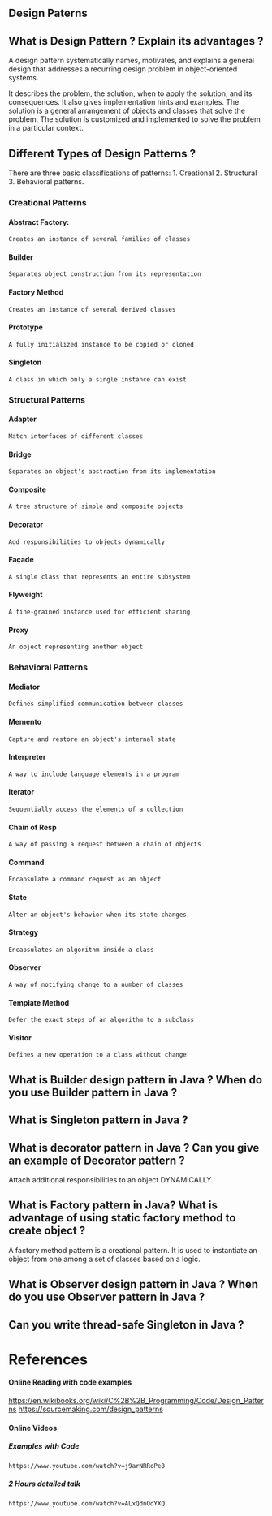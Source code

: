## Design Paterns

## What is Design Pattern ? Explain its advantages ?

A design pattern systematically names, motivates, and explains a general design that addresses a recurring design problem in object-oriented systems. 

It describes the problem, the solution, when to apply the solution, and its consequences. It also gives implementation hints and examples. The solution is a general arrangement of objects and classes that solve the problem. The solution is customized and implemented to solve the problem in a particular context. 

## Different Types of Design Patterns ?

There are three basic classifications of patterns: 
	1. Creational 
	2. Structural
	3. Behavioral patterns.

### Creational Patterns

#### Abstract Factory: 
	Creates an instance of several families of classes 

#### Builder
	Separates object construction from its representation 

#### Factory Method
	Creates an instance of several derived classes 

#### Prototype
	A fully initialized instance to be copied or cloned 

#### Singleton
	A class in which only a single instance can exist 

### Structural Patterns

#### Adapter
	Match interfaces of different classes

#### Bridge
	Separates an object's abstraction from its implementation

#### Composite
	A tree structure of simple and composite objects

#### Decorator
	Add responsibilities to objects dynamically

#### Façade
	A single class that represents an entire subsystem

#### Flyweight
	A fine-grained instance used for efficient sharing

#### Proxy
	An object representing another object

### Behavioral Patterns

#### Mediator
	Defines simplified communication between classes

#### Memento
	Capture and restore an object's internal state 

#### Interpreter
	A way to include language elements in a program

#### Iterator
	Sequentially access the elements of a collection

#### Chain of Resp
	A way of passing a request between a chain of objects

#### Command
	Encapsulate a command request as an object

#### State
	Alter an object's behavior when its state changes

#### Strategy
	Encapsulates an algorithm inside a class

#### Observer
	A way of notifying change to a number of classes

#### Template Method
	Defer the exact steps of an algorithm to a subclass

#### Visitor
	Defines a new operation to a class without change

##  What is Builder design pattern in Java ? When do you use Builder pattern in Java ?

##  What is Singleton pattern in Java ?

##  What is decorator pattern in Java ? Can you give an example of Decorator pattern ?

Attach additional responsibilities to an object DYNAMICALLY.

##  What is Factory pattern in Java? What is advantage of using static factory method to create object ?

A factory method pattern is a creational pattern. It is used to instantiate an object from one among a set of classes based on a logic.

##  What is Observer design pattern in Java ? When do you use Observer pattern in Java ?

##  Can you write thread-safe Singleton in Java ?


# References

#### Online Reading with code examples

  https://en.wikibooks.org/wiki/C%2B%2B_Programming/Code/Design_Patterns
  https://sourcemaking.com/design_patterns

#### Online Videos

##### Examples with Code

	https://www.youtube.com/watch?v=j9arNRRoPe8

##### 2 Hours detailed talk
	
	https://www.youtube.com/watch?v=ALxQdnOdYXQ
